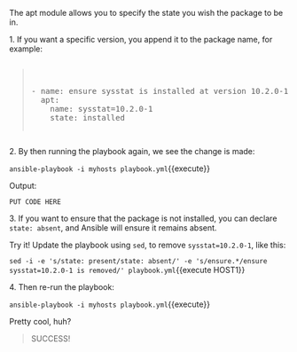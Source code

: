 
The apt module allows you to specify the state you wish the package to be in.

1\. If you want a specific version, you append it to the package name, for example:

<pre class="file" data-filename="playbook.yml" data-target="replace"><blockquote>

- name: ensure sysstat is installed at version 10.2.0-1
  apt:
    name: sysstat=10.2.0-1
    state: installed

</blockquote></pre>

2\. By then running the playbook again, we see the change is made:

`ansible-playbook -i myhosts playbook.yml`{{execute}}

Output:
```
PUT CODE HERE
```

3\. If you want to ensure that the package is not installed, you can declare `state: absent`, and Ansible will ensure it remains absent.

Try it! Update the playbook using `sed`, to remove `sysstat=10.2.0-1`, like this:

`sed -i -e 's/state: present/state: absent/' -e 's/ensure.*/ensure sysstat=10.2.0-1 is removed/' playbook.yml`{{execute HOST1}}

4\. Then re-run the playbook:

`ansible-playbook -i myhosts playbook.yml`{{execute}}

Pretty cool, huh?

>SUCCESS!
